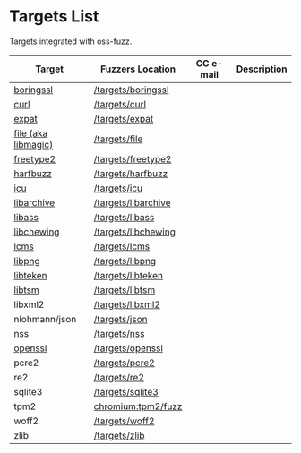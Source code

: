 # Targets List

Targets integrated with oss-fuzz.

| Target | Fuzzers Location | CC e-mail | Description
| ------------ | --------------- | ----------- | ------------ |
| [boringssl](https://boringssl.googlesource.com/boringssl/) | [/targets/boringssl](boringssl) |
| [curl](https://curl.haxx.se/) | [/targets/curl](curl) |
| [expat](http://expat.sourceforge.net/) | [/targets/expat](expat) |
| [file (aka libmagic)](http://www.darwinsys.com/file/) | [/targets/file](file) |
| [freetype2](https://www.freetype.org/) | [/targets/freetype2](freetype2) |
| [harfbuzz](http://www.harfbuzz.org/) | [/targets/harfbuzz](harfbuzz) |
| [icu](http://site.icu-project.org/) | [/targets/icu](icu) |
| [libarchive](https://github.com/libarchive/libarchive) | [/targets/libarchive](libarchive) |
| [libass](https://github.com/libass/libass) | [/targets/libass](libass) |
| [libchewing](http://chewing.im/) | [/targets/libchewing](libchewing) |
| [lcms](https://github.com/mm2/Little-CMS) | [/targets/lcms](lcms) |
| [libpng](http://www.libpng.org/pub/png/libpng.html) | [/targets/libpng](libpng) |
| [libteken](http://80386.nl/projects/libteken/) | [/targets/libteken](libteken) |
| [libtsm](https://www.freedesktop.org/wiki/Software/kmscon/libtsm/) | [/targets/libtsm](libtsm) |
| libxml2 | [/targets/libxml2](libxml2) |
| nlohmann/json | [/targets/json](json) |
| nss | [/targets/nss](nss) |
| [openssl](https://www.openssl.org/) | [/targets/openssl](openssl)
| pcre2 | [/targets/pcre2](pcre2) |
| re2 | [/targets/re2](re2) |
| sqlite3 | [/targets/sqlite3](sqlite3) |
| tpm2 | [chromium:tpm2/fuzz](https://chromium.googlesource.com/chromiumos/third_party/tpm2/+/master/fuzz/) |
| woff2 | [/targets/woff2](woff2) |
| zlib | [/targets/zlib](zlib) |
